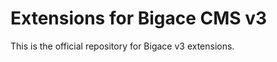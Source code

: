Extensions for Bigace CMS v3
============================

This is the official repository for Bigace v3 extensions.